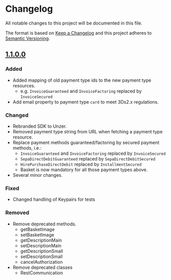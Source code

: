 # Changelog
All notable changes to this project will be documented in this file.

The format is based on [Keep a Changelog](http://keepachangelog.com/en/1.0.0/) and this project adheres to [Semantic Versioning](http://semver.org/spec/v2.0.0.html).

## [1.1.0.0][1.1.0.0]

### Added
* Added mapping of old payment type ids to the new payment type resources.
  * e.g. `InvoiceGuaranteed` and `InvoiceFactoring` replaced by `InvoiceSecured`
* Add email property to payment type `card` to meet 3Ds2.x regulations.

### Changed
* Rebranded SDK to Unzer.
* Removed payment type string from URL when fetching a payment type resource.
* Replace payment methods guaranteed/factoring by secured payment methods, i.e.:
  * `InvoiceGuaranteed` and `InvoiceFactoring` replaced by `InvoiceSecured`
  * `SepaDirectDebitGuaranteed` replaced by `SepaDirectDebitSecured`
  * `HirePurchaseDirectDebit` replaced by `InstallmentSecured`
  * Basket is now mandatory for all those payment types above.
* Several minor changes.

### Fixed
* Changed handling of Keypairs for tests

### Removed
* Remove deprecated methods.
    * getBasketImage
    * setBasketImage
    * getDescriptionMain
    * setDescriptionMain
    * getDescriptionSmall
    * setDescriptionSmall
    * cancelAuthorization
* Remove deprecated classes
    * RestCommunication

[1.1.0.0]: http://github.com/unzerdev/java-sdk/compare/c45ad44972e4a96b30b0744f5b70734f2122f142..1.1.0.0